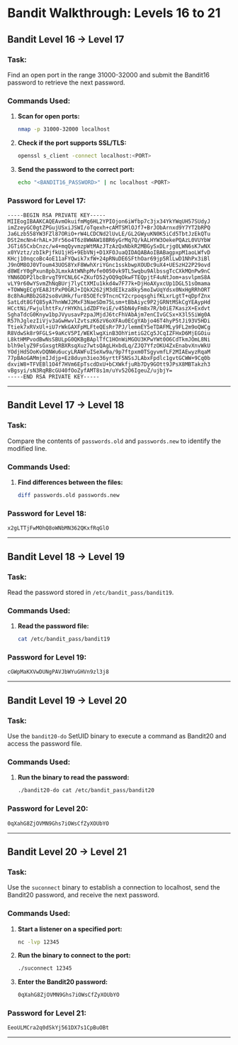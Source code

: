 # Bandit Walkthrough: Levels 16 to 21

## **Bandit Level 16 → Level 17**

### **Task:**
Find an open port in the range 31000-32000 and submit the Bandit16 password to retrieve the next password.

### **Commands Used:**
1. **Scan for open ports:**
   ```bash
   nmap -p 31000-32000 localhost
   ```
2. **Check if the port supports SSL/TLS:**
   ```bash
   openssl s_client -connect localhost:<PORT>
   ```
3. **Send the password to the correct port:**
   ```bash
   echo "<BANDIT16_PASSWORD>" | nc localhost <PORT>
   ```

### **Password for Level 17:**
```
-----BEGIN RSA PRIVATE KEY-----
MIIEogIBAAKCAQEAvmOkuifmMg6HL2YPIOjon6iWfbp7c3jx34YkYWqUH57SUdyJ
imZzeyGC0gtZPGujUSxiJSWI/oTqexh+cAMTSMlOJf7+BrJObArnxd9Y7YT2bRPQ
Ja6Lzb558YW3FZl87ORiO+rW4LCDCNd2lUvLE/GL2GWyuKN0K5iCd5TbtJzEkQTu
DSt2mcNn4rhAL+JFr56o4T6z8WWAW18BR6yGrMq7Q/kALHYW3OekePQAzL0VUYbW
JGTi65CxbCnzc/w4+mqQyvmzpWtMAzJTzAzQxNbkR2MBGySxDLrjg0LWN6sK7wNX
x0YVztz/zbIkPjfkU1jHS+9EbVNj+D1XFOJuaQIDAQABAoIBABagpxpM1aoLWfvD
KHcj10nqcoBc4oE11aFYQwik7xfW+24pRNuDE6SFthOar69jp5RlLwD1NhPx3iBl
J9nOM8OJ0VToum43UOS8YxF8WwhXriYGnc1sskbwpXOUDc9uX4+UESzH22P29ovd
d8WErY0gPxun8pbJLmxkAtWNhpMvfe0050vk9TL5wqbu9AlbssgTcCXkMQnPw9nC
YNN6DDP2lbcBrvgT9YCNL6C+ZKufD52yOQ9qOkwFTEQpjtF4uNtJom+asvlpmS8A
vLY9r60wYSvmZhNqBUrj7lyCtXMIu1kkd4w7F77k+DjHoAXyxcUp1DGL51sOmama
+TOWWgECgYEA8JtPxP0GRJ+IQkX262jM3dEIkza8ky5moIwUqYdsx0NxHgRRhORT
8c8hAuRBb2G82so8vUHk/fur85OEfc9TncnCY2crpoqsghifKLxrLgtT+qDpfZnx
SatLdt8GfQ85yA7hnWWJ2MxF3NaeSDm75Lsm+tBbAiyc9P2jGRNtMSkCgYEAypHd
HCctNi/FwjulhttFx/rHYKhLidZDFYeiE/v45bN4yFm8x7R/b0iE7KaszX+Exdvt
SghaTdcG0Knyw1bpJVyusavPzpaJMjdJ6tcFhVAbAjm7enCIvGCSx+X3l5SiWg0A
R57hJglezIiVjv3aGwHwvlZvtszK6zV6oXFAu0ECgYAbjo46T4hyP5tJi93V5HDi
Ttiek7xRVxUl+iU7rWkGAXFpMLFteQEsRr7PJ/lemmEY5eTDAFMLy9FL2m9oQWCg
R8VdwSk8r9FGLS+9aKcV5PI/WEKlwgXinB3OhYimtiG2Cg5JCqIZFHxD6MjEGOiu
L8ktHMPvodBwNsSBULpG0QKBgBAplTfC1HOnWiMGOU3KPwYWt0O6CdTkmJOmL8Ni
blh9elyZ9FsGxsgtRBXRsqXuz7wtsQAgLHxbdLq/ZJQ7YfzOKU4ZxEnabvXnvWkU
YOdjHdSOoKvDQNWu6ucyLRAWFuISeXw9a/9p7ftpxm0TSgyvmfLF2MIAEwyzRqaM
77pBAoGAMmjmIJdjp+Ez8duyn3ieo36yrttF5NSsJLAbxFpdlc1gvtGCWW+9Cq0b
dxviW8+TFVEBl1O4f7HVm6EpTscdDxU+bCXWkfjuRb7Dy9GOtt9JPsX8MBTakzh3
vBgsyi/sN3RqRBcGU40fOoZyfAMT8s1m/uYv52O6IgeuZ/ujbjY=
-----END RSA PRIVATE KEY-----
```

---

## **Bandit Level 17 → Level 18**

### **Task:**
Compare the contents of `passwords.old` and `passwords.new` to identify the modified line.

### **Commands Used:**
1. **Find differences between the files:**
   ```bash
   diff passwords.old passwords.new
   ```

### **Password for Level 18:**
```
x2gLTTjFwMOhQ8oWNbMN362QKxfRqGlO
```

---

## **Bandit Level 18 → Level 19**

### **Task:**
Read the password stored in `/etc/bandit_pass/bandit19`.

### **Commands Used:**
1. **Read the password file:**
   ```bash
   cat /etc/bandit_pass/bandit19
   ```

### **Password for Level 19:**
```
cGWpMaKXVwDUNgPAVJbWYuGHVn9zl3j8
```

---

## **Bandit Level 19 → Level 20**

### **Task:**
Use the `bandit20-do` SetUID binary to execute a command as Bandit20 and access the password file.

### **Commands Used:**
1. **Run the binary to read the password:**
   ```bash
   ./bandit20-do cat /etc/bandit_pass/bandit20
   ```

### **Password for Level 20:**
```
0qXahG8ZjOVMN9Ghs7iOWsCfZyXOUbYO
```

---

## **Bandit Level 20 → Level 21**

### **Task:**
Use the `suconnect` binary to establish a connection to localhost, send the Bandit20 password, and receive the next password.

### **Commands Used:**
1. **Start a listener on a specified port:**
   ```bash
   nc -lvp 12345
   ```
2. **Run the binary to connect to the port:**
   ```bash
   ./suconnect 12345
   ```
3. **Enter the Bandit20 password:**
   ```bash
   0qXahG8ZjOVMN9Ghs7iOWsCfZyXOUbYO
   ```

### **Password for Level 21:**
```
EeoULMCra2q0dSkYj561DX7s1CpBuOBt
```

---

